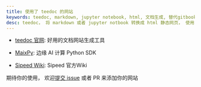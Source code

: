 ```yaml
---
title: 使用了 teedoc 的网站
keywords: teedoc, markdown, jupyter notebook, html, 文档生成, 替代gitbook, 网站生成, 静态网站, 写文档
desc: teedoc， 将 markdown 或者 jupyter notbook 转换成 html 静态网页， 使用了 teedoc 的网站
---
```


* [teedoc 官网](https://teedoc.github.io): 好用的文档网站生成工具

* [MaixPy](https://maixpy.sipeed.com): 边缘 AI 计算 Python SDK

* [Sipeed Wiki](https://wiki.sipeed.com): Sipeed 官方Wiki


期待你的使用， 欢迎[提交 issue](https://github.com/teedoc/teedoc.github.io/issues) 或者 PR 来添加你的网站


